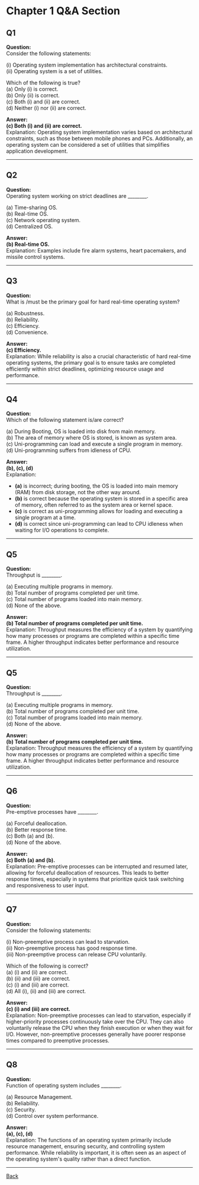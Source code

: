 # Chapter 1 Q&A Section

## Q1
**Question:**  
Consider the following statements:

(i) Operating system implementation has architectural constraints.  
(ii) Operating system is a set of utilities.

Which of the following is true?  
(a) Only (i) is correct.  
(b) Only (ii) is correct.  
(c) Both (i) and (ii) are correct.  
(d) Neither (i) nor (ii) are correct.

**Answer:**  
**(c) Both (i) and (ii) are correct.**  
Explanation: Operating system implementation varies based on architectural constraints, such as those between mobile phones and PCs. Additionally, an operating system can be considered a set of utilities that simplifies application development.

---

## Q2
**Question:**  
Operating system working on strict deadlines are ________.

(a) Time-sharing OS.  
(b) Real-time OS.  
(c) Network operating system.  
(d) Centralized OS. 

**Answer:**  
**(b) Real-time OS.**  
Explanation: Examples include fire alarm systems, heart pacemakers, and missile control systems.

---

## Q3
**Question:**  
What is /must be the primary goal for hard real-time operating system?

(a) Robustness.  
(b) Reliability.  
(c) Efficiency.  
(d) Convenience.

**Answer:**  
**(c) Efficiency.**  
Explanation: While reliability is also a crucial characteristic of hard real-time operating systems, the primary goal is to ensure tasks are completed efficiently within strict deadlines, optimizing resource usage and performance.

---

## Q4
**Question:**  
Which of the following statement is/are correct?

(a) During Booting, OS is loaded into disk from main memory.  
(b) The area of memory where OS is stored, is known as system area.  
(c) Uni-programming can load and execute a single program in memory.  
(d) Uni-programming suffers from idleness of CPU.

**Answer:**  
**(b), (c), (d)**  
Explanation:  
- **(a)** is incorrect; during booting, the OS is loaded into main memory (RAM) from disk storage, not the other way around.
- **(b)** is correct because the operating system is stored in a specific area of memory, often referred to as the system area or kernel space.
- **(c)** is correct as uni-programming allows for loading and executing a single program at a time.
- **(d)** is correct since uni-programming can lead to CPU idleness when waiting for I/O operations to complete.  

---

## Q5
**Question:**  
Throughput is ________.

(a) Executing multiple programs in memory.  
(b) Total number of programs completed per unit time.  
(c) Total number of programs loaded into main memory.  
(d) None of the above.

**Answer:**  
**(b) Total number of programs completed per unit time.**   
Explanation: Throughput measures the efficiency of a system by quantifying how many processes or programs are completed within a specific time frame. A higher throughput indicates better performance and resource utilization.

---

## Q5
**Question:**  
Throughput is ________.

(a) Executing multiple programs in memory.  
(b) Total number of programs completed per unit time.  
(c) Total number of programs loaded into main memory.  
(d) None of the above.

**Answer:**  
**(b) Total number of programs completed per unit time.**   
Explanation: Throughput measures the efficiency of a system by quantifying how many processes or programs are completed within a specific time frame. A higher throughput indicates better performance and resource utilization.

---

## Q6
**Question:**  
Pre-emptive processes have ________.

(a) Forceful deallocation.  
(b) Better response time.  
(c) Both (a) and (b).  
(d) None of the above.

**Answer:**  
**(c) Both (a) and (b).**  
Explanation: Pre-emptive processes can be interrupted and resumed later, allowing for forceful deallocation of resources. This leads to better response times, especially in systems that prioritize quick task switching and responsiveness to user input.

---

## Q7
**Question:**  
Consider the following statements:

(i) Non-preemptive process can lead to starvation.  
(ii) Non-preemptive process has good response time.  
(iii) Non-preemptive process can release CPU voluntarily.  

Which of the following is correct?  
(a) (i) and (ii) are correct.   
(b) (ii) and (iii) are correct.     
(c) (i) and (iii) are correct.  
(d) All (i), (ii) and (iii) are correct.

**Answer:**  
**(c) (i) and (iii) are correct.**  
Explanation: Non-preemptive processes can lead to starvation, especially if higher-priority processes continuously take over the CPU. They can also voluntarily release the CPU when they finish execution or when they wait for I/O. However, non-preemptive processes generally have poorer response times compared to preemptive processes.

---

## Q8
**Question:**  
Function of operating system includes ________.    

(a) Resource Management.   
(b) Reliability.     
(c) Security.  
(d) Control over system performance.

**Answer:**  
**(a), (c), (d)**  
Explanation: The functions of an operating system primarily include resource management, ensuring security, and controlling system performance. While reliability is important, it is often seen as an aspect of the operating system's quality rather than a direct function.

---
[Back](Chapter1.md)